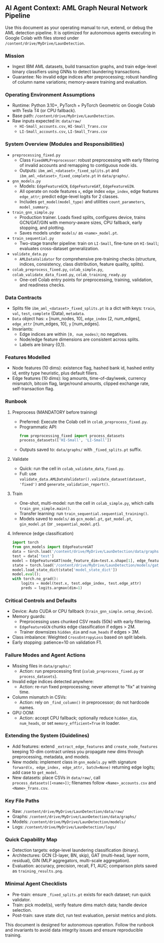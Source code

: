 ## AI Agent Context: AML Graph Neural Network Pipeline

Use this document as your operating manual to run, extend, or debug the AML detection pipeline. It is optimized for autonomous agents executing in Google Colab with files stored under `/content/drive/MyDrive/LaunDetection`.

### Mission
- Ingest IBM AML datasets, build transaction graphs, and train edge-level binary classifiers using GNNs to detect laundering transactions.
- Guarantee: No invalid edge indices after preprocessing; robust handling of column name variations; memory-aware training and evaluation.

### Operating Environment Assumptions
- Runtime: Python 3.10+, PyTorch + PyTorch Geometric on Google Colab with Tesla T4 (or CPU fallback).
- Base path: `/content/drive/MyDrive/LaunDetection`.
- Raw inputs expected in: `data/raw/`
  - `HI-Small_accounts.csv`, `HI-Small_Trans.csv`
  - `LI-Small_accounts.csv`, `LI-Small_Trans.csv`

### System Overview (Modules and Responsibilities)
- `preprocessing_fixed.py`
  - Class `FixedAMLPreprocessor`: robust preprocessing with early filtering of invalid accounts and remapping to contiguous node ids.
  - Outputs: `ibm_aml_<dataset>_fixed_splits.pt` and `ibm_aml_<dataset>_fixed_complete.pt` in `data/graphs/`.
- `gnn_models.py`
  - Models: `EdgeFeatureGCN`, `EdgeFeatureGAT`, `EdgeFeatureGIN`.
  - All operate on node features `x`, edge index `edge_index`, edge features `edge_attr`; predict edge-level logits for 2 classes.
  - Includes `get_model(model_type)` and utilities `count_parameters`, `model_summary`.
- `train_gnn_simple.py`
  - Production trainer. Loads fixed splits, configures device, trains GCN/GAT/GIN with memory-aware sizes, CPU fallback, early stopping, and plotting.
  - Saves models under `models/` as `<name>_model.pt`.
- `train_sequential.py`
  - Two-stage transfer pipeline: train on `LI-Small`, fine-tune on `HI-Small`; evaluates cross-dataset generalization.
- `validate_data.py`
  - `AMLDataValidator` for comprehensive pre-training checks (structure, indices, consistency, class distribution, feature quality, splits).
- `colab_preprocess_fixed.py`, `colab_simple.py`, `colab_validate_data_fixed.py`, `colab_training_ready.py`
  - One-cell Colab entry points for preprocessing, training, validation, and readiness checks.

### Data Contracts
- Splits file `ibm_aml_<dataset>_fixed_splits.pt` is a dict with keys: `train`, `val`, `test`, `complete` (Data), `metadata`.
- `Data` object has: `x` [num_nodes, 10], `edge_index` [2, num_edges], `edge_attr` [num_edges, 10], `y` [num_edges].
- Invariants:
  - Edge indices are within `[0, num_nodes)`; no negatives.
  - Node/edge feature dimensions are consistent across splits.
  - Labels are binary {0,1}.

### Features Modelled
- Node features (10 dims): existence flag, hashed bank id, hashed entity id, entity type heuristic, plus default fillers.
- Edge features (10 dims): log amounts, time-of-day/week, currency mismatch, bitcoin flag, large/round amounts, clipped exchange rate, self-transaction flag.

### Runbook
1) Preprocess (MANDATORY before training)
   - Preferred: Execute the Colab cell in `colab_preprocess_fixed.py`.
   - Programmatic API:
     ```python
     from preprocessing_fixed import process_datasets
     process_datasets(['HI-Small', 'LI-Small'])
     ```
   - Outputs saved to: `data/graphs/` with `_fixed_splits.pt` suffix.

2) Validate
   - Quick: run the cell in `colab_validate_data_fixed.py`.
   - Full: use `validate_data.AMLDataValidator().validate_dataset(dataset, 'fixed')` and `generate_validation_report()`.

3) Train
   - One-shot, multi-model: run the cell in `colab_simple.py`, which calls `train_gnn_simple.main()`.
   - Transfer learning: run `train_sequential.sequential_training()`.
   - Models saved to `models/` as `gcn_model.pt`, `gat_model.pt`, `gin_model.pt` (or `_sequential_model.pt`).

4) Inference (edge classification)
   ```python
   import torch
   from gnn_models import EdgeFeatureGAT
   data = torch.load('/content/drive/MyDrive/LaunDetection/data/graphs/ibm_aml_hi-small_fixed_splits.pt', map_location='cpu', weights_only=False)
   test = data['test']
   model = EdgeFeatureGAT(node_feature_dim=test.x.shape[1], edge_feature_dim=test.edge_attr.shape[1], hidden_dim=128)
   state = torch.load('/content/drive/MyDrive/LaunDetection/models/gat_model.pt', map_location='cpu')
   model.load_state_dict(state['model_state_dict'])
   model.eval();
   with torch.no_grad():
       logits = model(test.x, test.edge_index, test.edge_attr)
       preds = logits.argmax(dim=1)
   ```

### Critical Controls and Defaults
- Device: Auto CUDA or CPU fallback (`train_gnn_simple.setup_device`).
- Memory guards:
  - Preprocessing uses chunked CSV reads (50k) with early filtering.
  - `EdgeFeatureGCN` chunks edge classification if edges > 2M.
  - Trainer downsizes `hidden_dim` and `num_heads` if edges > 3M.
- Class imbalance: Weighted `CrossEntropyLoss` based on split labels.
- Early stopping: patience=10 on validation F1.

### Failure Modes and Agent Actions
- Missing files in `data/graphs/`:
  - Action: run preprocessing first (`colab_preprocess_fixed.py` or `process_datasets`).
- Invalid edge indices detected anywhere:
  - Action: re-run fixed preprocessing; never attempt to "fix" at training time.
- Column mismatch in CSVs:
  - Action: rely on `_find_column()` in preprocessor; do not hardcode names.
- GPU OOM:
  - Action: accept CPU fallback; optionally reduce `hidden_dim`, `num_heads`, or set `memory_efficient=True` in loader.

### Extending the System (Guidelines)
- Add features: extend `_extract_edge_features` and `create_node_features` keeping 10-dim contract unless you propagate new dims through preprocessing, metadata, and models.
- New models: implement class in `gnn_models.py` with signature `forward(x, edge_index, edge_attr, batch=None)` returning edge logits; add case to `get_model`.
- New datasets: place CSVs in `data/raw/`, call `process_datasets([<name>])`; filenames follow `<Name>_accounts.csv` and `<Name>_Trans.csv`.

### Key File Paths
- Raw: `/content/drive/MyDrive/LaunDetection/data/raw/`
- Graphs: `/content/drive/MyDrive/LaunDetection/data/graphs/`
- Models: `/content/drive/MyDrive/LaunDetection/models/`
- Logs: `/content/drive/MyDrive/LaunDetection/logs/`

### Quick Capability Map
- Detection targets: edge-level laundering classification (binary).
- Architectures: GCN (3-layer, BN, skip), GAT (multi-head, layer norm, residual), GIN (MLP aggregators, multi-scale aggregation).
- Evaluation: accuracy, precision, recall, F1, AUC; comparison plots saved as `training_results.png`.

### Minimal Agent Checklists
- Pre-train: ensure `_fixed_splits.pt` exists for each dataset; run quick validator.
- Train: pick model(s), verify feature dims match data; handle device selection.
- Post-train: save state dict, run test evaluation, persist metrics and plots.

This document is designed for autonomous operation. Follow the runbook and invariants to avoid data integrity issues and ensure reproducible training.

